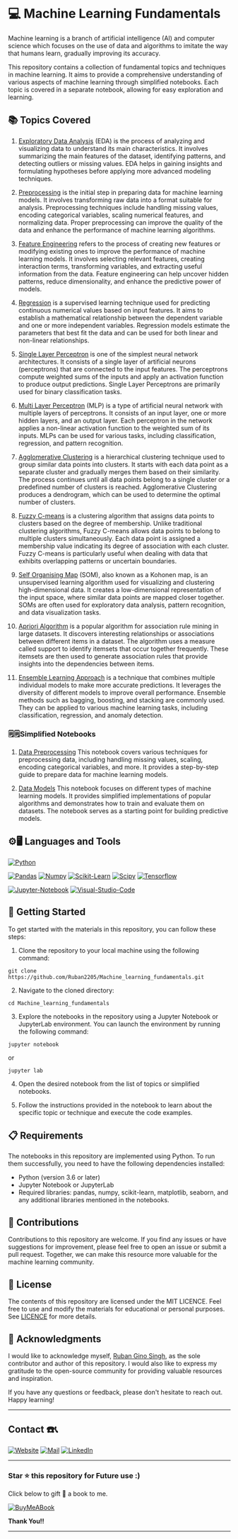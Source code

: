 # 💻 Machine Learning Fundamentals

Machine learning is a branch of artificial intelligence (AI) and computer science which focuses on the use of data and algorithms to imitate the way that humans learn, gradually improving its accuracy.

This repository contains a collection of fundamental topics and techniques in machine learning. It aims to provide a comprehensive understanding of various aspects of machine learning through simplified notebooks. Each topic is covered in a separate notebook, allowing for easy exploration and learning.


## 📚 Topics Covered

1) [Exploratory Data Analysis](/Notebooks/01a_Exploratory_Data_Analysis.ipynb)
 (EDA) is the process of analyzing and visualizing data to understand its main characteristics. It involves summarizing the main features of the dataset, identifying patterns, and detecting outliers or missing values. EDA helps in gaining insights and formulating hypotheses before applying more advanced modeling techniques.

2) [Preprocessing](/Notebooks/01b_Pre_Process.ipynb)
 is the initial step in preparing data for machine learning models. It involves transforming raw data into a format suitable for analysis. Preprocessing techniques include handling missing values, encoding categorical variables, scaling numerical features, and normalizing data. Proper preprocessing can improve the quality of the data and enhance the performance of machine learning algorithms.

3) [Feature Engineering](/Notebooks/02_Feature_Engineering.ipynb)
 refers to the process of creating new features or modifying existing ones to improve the performance of machine learning models. It involves selecting relevant features, creating interaction terms, transforming variables, and extracting useful information from the data. Feature engineering can help uncover hidden patterns, reduce dimensionality, and enhance the predictive power of models.

4) [Regression](/Notebooks/03_Regression.ipynb)
 is a supervised learning technique used for predicting continuous numerical values based on input features. It aims to establish a mathematical relationship between the dependent variable and one or more independent variables. Regression models estimate the parameters that best fit the data and can be used for both linear and non-linear relationships.

5) [Single Layer Perceptron](/Notebooks/04_SLP.ipynb)
 is one of the simplest neural network architectures. It consists of a single layer of artificial neurons (perceptrons) that are connected to the input features. The perceptrons compute weighted sums of the inputs and apply an activation function to produce output predictions. Single Layer Perceptrons are primarily used for binary classification tasks.

6) [Multi Layer Perceptron](/Notebooks/05_MLP.ipynb)
 (MLP) is a type of artificial neural network with multiple layers of perceptrons. It consists of an input layer, one or more hidden layers, and an output layer. Each perceptron in the network applies a non-linear activation function to the weighted sum of its inputs. MLPs can be used for various tasks, including classification, regression, and pattern recognition.

7) [Agglomerative Clustering](/Notebooks/06_Agglomerative.ipynb)
 is a hierarchical clustering technique used to group similar data points into clusters. It starts with each data point as a separate cluster and gradually merges them based on their similarity. The process continues until all data points belong to a single cluster or a predefined number of clusters is reached. Agglomerative Clustering produces a dendrogram, which can be used to determine the optimal number of clusters.

8) [Fuzzy C-means](/Notebooks/07_FCM.ipynb)
 is a clustering algorithm that assigns data points to clusters based on the degree of membership. Unlike traditional clustering algorithms, Fuzzy C-means allows data points to belong to multiple clusters simultaneously. Each data point is assigned a membership value indicating its degree of association with each cluster. Fuzzy C-means is particularly useful when dealing with data that exhibits overlapping patterns or uncertain boundaries.

9) [Self Organising Map](/Notebooks/08_SOM.ipynb)
 (SOM), also known as a Kohonen map, is an unsupervised learning algorithm used for visualizing and clustering high-dimensional data. It creates a low-dimensional representation of the input space, where similar data points are mapped closer together. SOMs are often used for exploratory data analysis, pattern recognition, and data visualization tasks.

10) [Apriori Algorithm](/Notebooks/09_Apriori.ipynb)
 is a popular algorithm for association rule mining in large datasets. It discovers interesting relationships or associations between different items in a dataset. The algorithm uses a measure called support to identify itemsets that occur together frequently. These itemsets are then used to generate association rules that provide insights into the dependencies between items.

11) [Ensemble Learning Approach](/Notebooks/10_Ensemble.ipynb)
 is a technique that combines multiple individual models to make more accurate predictions. It leverages the diversity of different models to improve overall performance. Ensemble methods such as bagging, boosting, and stacking are commonly used. They can be applied to various machine learning tasks, including classification, regression, and anomaly detection.

### 🗒️🗒️Simplified Notebooks 

1) [Data Preprocessing](/Simplified_Notebook/ML_Data_Preprocessing.ipynb)
This notebook covers various techniques for preprocessing data, including handling missing values, scaling, encoding categorical variables, and more. It provides a step-by-step guide to prepare data for machine learning models.

2) [Data Models](/Simplified_Notebook/ML_Models.ipynb)
This notebook focuses on different types of machine learning models. It provides simplified implementations of popular algorithms and demonstrates how to train and evaluate them on datasets. The notebook serves as a starting point for building predictive models.


## ⚙️🖥️ Languages and Tools 

[![Python](https://img.shields.io/badge/Python-FFD43B?style=for-the-badge&logo=python&logoColor=blue)](https://github.com/Ruban2205/Python-Programs)

[![Pandas](https://img.shields.io/badge/Pandas-2C2D72?style=for-the-badge&logo=pandas&logoColor=white)](https://github.com/Ruban2205/Python-Programs)
[![Numpy](https://img.shields.io/badge/Numpy-777BB4?style=for-the-badge&logo=numpy&logoColor=white)](https://github.com/Ruban2205/Python-Programs)
[![Scikit-Learn](https://img.shields.io/badge/scikit_learn-F7931E?style=for-the-badge&logo=scikit-learn&logoColor=white)](https://github.com/Ruban2205/Python-Programs)
[![Scipy](https://img.shields.io/badge/SciPy-654FF0?style=for-the-badge&logo=SciPy&logoColor=white)](https://github.com/Ruban2205/Python-Programs)
[![Tensorflow](https://img.shields.io/badge/TensorFlow-FF6F00?style=for-the-badge&logo=TensorFlow&logoColor=white)](https://github.com/Ruban2205/Python-Programs)

[![Jupyter-Notebook](https://img.shields.io/badge/Jupyter-F37626.svg?&style=for-the-badge&logo=Jupyter&logoColor=white)](https://github.com/Ruban2205/Python-Programs)
[![Visual-Studio-Code](https://img.shields.io/badge/Visual_Studio_Code-0078D4?style=for-the-badge&logo=visual%20studio%20code&logoColor=white)](https://github.com/Ruban2205/Python-Programs)


## 🚀 Getting Started

To get started with the materials in this repository, you can follow these steps:

1. Clone the repository to your local machine using the following command:
```
git clone https://github.com/Ruban2205/Machine_learning_fundamentals.git
```

2. Navigate to the cloned directory:
```
cd Machine_learning_fundamentals
```

3. Explore the notebooks in the repository using a Jupyter Notebook or JupyterLab environment. You can launch the environment by running the following command:
```
jupyter notebook
```

or 

```
jupyter lab
```

4. Open the desired notebook from the list of topics or simplified notebooks.

5. Follow the instructions provided in the notebook to learn about the specific topic or technique and execute the code examples.

## 📋 Requirements

The notebooks in this repository are implemented using Python. To run them successfully, you need to have the following dependencies installed:

- Python (version 3.6 or later)
- Jupyter Notebook or JupyterLab
- Required libraries: pandas, numpy, scikit-learn, matplotlib, seaborn, and any additional libraries mentioned in the notebooks.


## 🤝 Contributions

Contributions to this repository are welcome. If you find any issues or have suggestions for improvement, please feel free to open an issue or submit a pull request. Together, we can make this resource more valuable for the machine learning community.


## 📄 License

The contents of this repository are licensed under the MIT LICENCE. Feel free to use and modify the materials for educational or personal purposes. See [LICENCE](/LICENCE) for more details.

## 🙏 Acknowledgments

I would like to acknowledge myself, [Ruban Gino Singh](https://rubangino.in/), as the sole contributor and author of this repository. I would also like to express my gratitude to the open-source community for providing valuable resources and inspiration.

If you have any questions or feedback, please don't hesitate to reach out. Happy learning!

<hr/>

## Contact ☎️📞

[![Website](https://img.shields.io/badge/website-000000?style=for-the-badge&logo=About.me&logoColor=white)](https://rubangino.in/)
[![Mail](https://img.shields.io/badge/Email-D14836?style=for-the-badge&logo=gmail&logoColor=white)](mailto:info@rubangino.in)
[![LinkedIn](https://img.shields.io/badge/LinkedIn-0077B5?style=for-the-badge&logo=linkedin&logoColor=white)](https://www.linkedin.com/in/ruban-gino-singh/)

<hr/>

### Star ⭐ this repository for Future use :)

Click below to gift 🎁 a book to me.

[![BuyMeABook](https://img.shields.io/badge/Buy%20Me%20a%20Book-ffdd00?style=for-the-badge&logo=buy-me-a-book&logoColor=black)
](https://bit.ly/3M5jxLd)

**Thank You!!**

<hr/>
